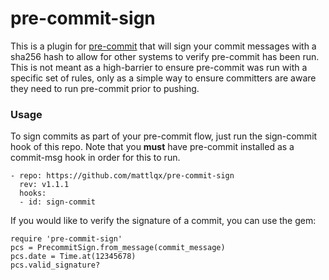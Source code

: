 # pre-commit-sign

This is a plugin for [pre-commit](https://pre-commit.com) that will sign your commit messages with a sha256 hash to allow for other systems to verify pre-commit has been run. This is not meant as a high-barrier to ensure pre-commit was run with a specific set of rules, only as a simple way to ensure committers are aware they need to run pre-commit prior to pushing.

### Usage

To sign commits as part of your pre-commit flow, just run the sign-commit hook of this repo. Note that you **must** have pre-commit installed as a commit-msg hook in order for this to run.

    - repo: https://github.com/mattlqx/pre-commit-sign
      rev: v1.1.1
      hooks:
      - id: sign-commit

If you would like to verify the signature of a commit, you can use the gem:

    require 'pre-commit-sign'
    pcs = PrecommitSign.from_message(commit_message)
    pcs.date = Time.at(12345678)
    pcs.valid_signature?
